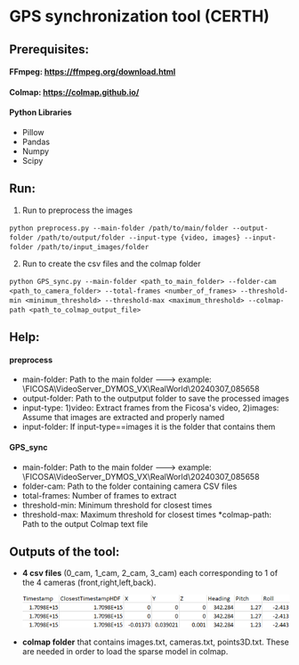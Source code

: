 # GPS synchronization tool (CERTH)

## Prerequisites:

#### FFmpeg: https://ffmpeg.org/download.html

#### Colmap: https://colmap.github.io/

#### Python Libraries
* Pillow
* Pandas
* Numpy
* Scipy

## Run:

1. Run to preprocess the images
   
 `python preprocess.py --main-folder /path/to/main/folder --output-folder /path/to/output/folder --input-type {video, images} --input-folder /path/to/input_images/folder`
 
2. Run to create the csv files and the colmap folder
   
`python GPS_sync.py --main-folder <path_to_main_folder> --folder-cam <path_to_camera_folder> --total-frames <number_of_frames> --threshold-min <minimum_threshold> --threshold-max <maximum_threshold> --colmap-path <path_to_colmap_output_file>`

## Help:
#### preprocess
* main-folder: Path to the main folder ---> example: \FICOSA\VideoServer_DYMOS_VX\RealWorld\20240307_085658 
* output-folder: Path to the outputput folder to save the processed images
* input-type: 1)video: Extract frames from the Ficosa's video, 2)images: Assume that images are extracted and properly named
* input-folder: If input-type==images it is the folder that contains them


#### GPS_sync
* main-folder: Path to the main folder ---> example: \FICOSA\VideoServer_DYMOS_VX\RealWorld\20240307_085658 
* folder-cam: Path to the folder containing camera CSV files
* total-frames: Number of frames to extract
* threshold-min: Minimum threshold for closest times
* threshold-max: Maximum threshold for closest times
*colmap-path: Path to the output Colmap text file 



## Outputs of the tool:
* __4 csv files__ (0_cam, 1_cam, 2_cam, 3_cam) each corresponding to 1 of the 4 cameras (front,right,left,back).
  
  ![Example of csv file](csv_example.png)
* __colmap folder__ that contains images.txt, cameras.txt, points3D.txt. These are needed in order to load the sparse model in colmap. 


